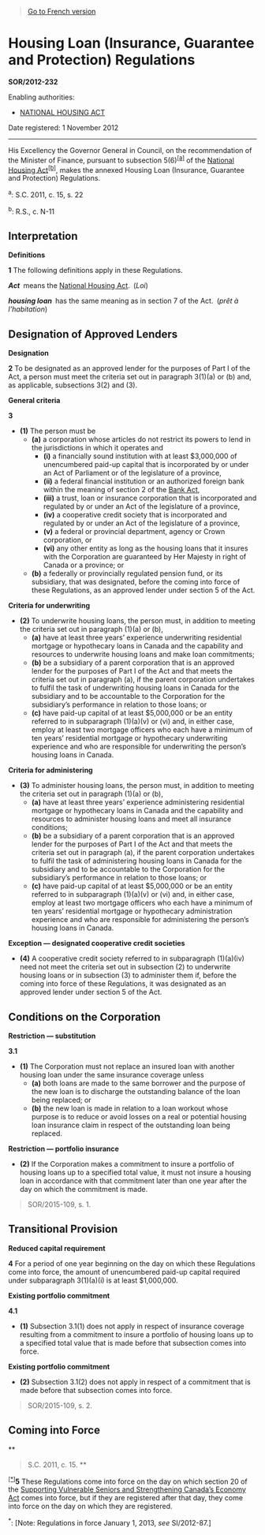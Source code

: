 > [Go to French version](/fr/Règlements/Décrets,%20ordonnances%20et%20règlements%20statutaires/2012/232.md)

# Housing Loan (Insurance, Guarantee and Protection) Regulations

**SOR/2012-232**

Enabling authorities: 
- [NATIONAL HOUSING ACT](/en/Acts/Revised%20Statutes%20of%20Canada/N/N-11.md)

Date registered: 1 November 2012

----------

His Excellency the Governor General in Council, on the recommendation of the Minister of Finance, pursuant to subsection 5(6)<sup><a href='#fn_81000-2-987-E_hq_11079'>[a]</a></sup> of the [National Housing Act](/en/Acts/Revised%20Statutes%20of%20Canada/N/N-11.md)<sup><a href='#fn_81000-2-987-E_hq_11080'>[b]</a></sup>, makes the annexed Housing Loan (Insurance, Guarantee and Protection) Regulations.

<a name='fn_81000-2-987-E_hq_11079'><sup>a</sup></a>: S.C. 2011, c. 15, s. 22<br />

<a name='fn_81000-2-987-E_hq_11080'><sup>b</sup></a>: R.S., c. N-11<br />




## Interpretation



**Definitions**

**1** The following definitions apply in these Regulations.

***Act*** means the [National Housing Act](/en/Acts/Revised%20Statutes%20of%20Canada/N/N-11.md). (*Loi*)

***housing loan*** has the same meaning as in section 7 of the Act. (*prêt à l’habitation*)




## Designation of Approved Lenders



**Designation**

**2** To be designated as an approved lender for the purposes of Part I of the Act, a person must meet the criteria set out in paragraph 3(1)(a) or (b) and, as applicable, subsections 3(2) and (3).




**General criteria**

**3** 

- **(1)** The person must be
	- **(a)** a corporation whose articles do not restrict its powers to lend in the jurisdictions in which it operates and
		- **(i)** a financially sound institution with at least $3,000,000 of unencumbered paid-up capital that is incorporated by or under an Act of Parliament or of the legislature of a province,
		- **(ii)** a federal financial institution or an authorized foreign bank within the meaning of section 2 of the [Bank Act](/en/Acts/Statutes%20of%20Canada/1991/c.%2046.md),
		- **(iii)** a trust, loan or insurance corporation that is incorporated and regulated by or under an Act of the legislature of a province,
		- **(iv)** a cooperative credit society that is incorporated and regulated by or under an Act of the legislature of a province,
		- **(v)** a federal or provincial department, agency or Crown corporation, or
		- **(vi)** any other entity as long as the housing loans that it insures with the Corporation are guaranteed by Her Majesty in right of Canada or a province; or
	- **(b)** a federally or provincially regulated pension fund, or its subsidiary, that was designated, before the coming into force of these Regulations, as an approved lender under section 5 of the Act.

**Criteria for underwriting**

- **(2)** To underwrite housing loans, the person must, in addition to meeting the criteria set out in paragraph (1)(a) or (b),
	- **(a)** have at least three years’ experience underwriting residential mortgage or hypothecary loans in Canada and the capability and resources to underwrite housing loans and make loan commitments;
	- **(b)** be a subsidiary of a parent corporation that is an approved lender for the purposes of Part I of the Act and that meets the criteria set out in paragraph (a), if the parent corporation undertakes to fulfil the task of underwriting housing loans in Canada for the subsidiary and to be accountable to the Corporation for the subsidiary’s performance in relation to those loans; or
	- **(c)** have paid-up capital of at least $5,000,000 or be an entity referred to in subparagraph (1)(a)(v) or (vi) and, in either case, employ at least two mortgage officers who each have a minimum of ten years’ residential mortgage or hypothecary underwriting experience and who are responsible for underwriting the person’s housing loans in Canada.

**Criteria for administering**

- **(3)** To administer housing loans, the person must, in addition to meeting the criteria set out in paragraph (1)(a) or (b),
	- **(a)** have at least three years’ experience administering residential mortgage or hypothecary loans in Canada and the capability and resources to administer housing loans and meet all insurance conditions;
	- **(b)** be a subsidiary of a parent corporation that is an approved lender for the purposes of Part I of the Act and that meets the criteria set out in paragraph (a), if the parent corporation undertakes to fulfil the task of administering housing loans in Canada for the subsidiary and to be accountable to the Corporation for the subsidiary’s performance in relation to those loans; or
	- **(c)** have paid-up capital of at least $5,000,000 or be an entity referred to in subparagraph (1)(a)(v) or (vi) and, in either case, employ at least two mortgage officers who each have a minimum of ten years’ residential mortgage or hypothecary administration experience and who are responsible for administering the person’s housing loans in Canada.

**Exception — designated cooperative credit societies**

- **(4)** A cooperative credit society referred to in subparagraph (1)(a)(iv) need not meet the criteria set out in subsection (2) to underwrite housing loans or in subsection (3) to administer them if, before the coming into force of these Regulations, it was designated as an approved lender under section 5 of the Act.




## Conditions on the Corporation



**Restriction — substitution**

**3.1** 

- **(1)** The Corporation must not replace an insured loan with another housing loan under the same insurance coverage unless
	- **(a)** both loans are made to the same borrower and the purpose of the new loan is to discharge the outstanding balance of the loan being replaced; or
	- **(b)** the new loan is made in relation to a loan workout whose purpose is to reduce or avoid losses on a real or potential housing loan insurance claim in respect of the outstanding loan being replaced.

**Restriction — portfolio insurance**

- **(2)** If the Corporation makes a commitment to insure a portfolio of housing loans up to a specified total value, it must not insure a housing loan in accordance with that commitment later than one year after the day on which the commitment is made.
> SOR/2015-109, s. 1.





## Transitional Provision



**Reduced capital requirement**

**4** For a period of one year beginning on the day on which these Regulations come into force, the amount of unencumbered paid-up capital required under subparagraph 3(1)(a)(i) is at least $1,000,000.




**Existing portfolio commitment**

**4.1** 

- **(1)** Subsection 3.1(1) does not apply in respect of insurance coverage resulting from a commitment to insure a portfolio of housing loans up to a specified total value that is made before that subsection comes into force.

**Existing portfolio commitment**

- **(2)** Subsection 3.1(2) does not apply in respect of a commitment that is made before that subsection comes into force.
> SOR/2015-109, s. 2.





## Coming into Force



**
> S.C. 2011, c. 15.
**

<sup><a href='#fn_Ind2188_hq_13575'>[*]</a></sup>**5** These Regulations come into force on the day on which section 20 of the [Supporting Vulnerable Seniors and Strengthening Canada’s Economy Act](/en/Acts/Statutes%20of%20Canada/2011/c.%2015.md) comes into force, but if they are registered after that day, they come into force on the day on which they are registered.

<a name='fn_Ind2188_hq_13575'><sup>*</sup></a>: [Note: Regulations in force January 1, 2013, *see* SI/2012-87.]<br />


